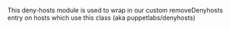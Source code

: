 This deny-hosts module is used to wrap in our custom removeDenyhosts entry on hosts which use this class (aka puppetlabs/denyhosts)

